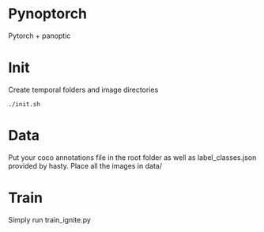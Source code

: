 # Pynoptorch
Pytorch + panoptic

# Init

Create temporal folders and image directories 
```
./init.sh
```

# Data
Put your coco annotations file in the root folder as well as label_classes.json provided by hasty.
Place all the images in data/

# Train

Simply run train_ignite.py